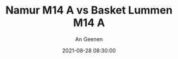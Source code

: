 ---
layout: album
title: Namur M14 A vs Basket Lummen M14 A
description: Oefen wedstrijd tussen Namur M14 A en Basket Lummen M14 A.
date: 2021-08-28 08:30:00
cover: /albums/2021-08-29-Namur-M14A-Basket-Lummen-M14A/thumbnails/IMG_2724.JPG
author: An Geenen
archived: true
pagination: 
  enabled: true
  images: true
  imageLayout: image
  itemsPerPage: 256
---